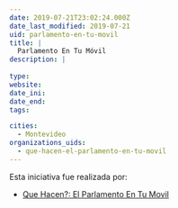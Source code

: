 ```yaml
---
date: 2019-07-21T23:02:24.000Z
date_last_modified: 2019-07-21
uid: parlamento-en-tu-movil
title: |
  Parlamento En Tu Móvil
description: |
  
type: 
website: 
date_ini: 
date_end: 
tags:

cities: 
  - Montevideo
organizations_uids:
  - que-hacen-el-parlamento-en-tu-movil
---
```


Esta iniciativa fue realizada por:

- [Que Hacen?: El Parlamento En Tu Movil](/organizaciones/que-hacen-el-parlamento-en-tu-movil)
